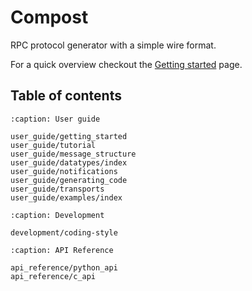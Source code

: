 # Compost

RPC protocol generator with a simple wire format.

For a quick overview checkout the [Getting started](user_guide/getting_started) page.

## Table of contents

```{toctree}
:caption: User guide

user_guide/getting_started
user_guide/tutorial
user_guide/message_structure
user_guide/datatypes/index
user_guide/notifications
user_guide/generating_code
user_guide/transports
user_guide/examples/index
```

```{toctree}
:caption: Development

development/coding-style
```

```{toctree}
:caption: API Reference

api_reference/python_api
api_reference/c_api
```
